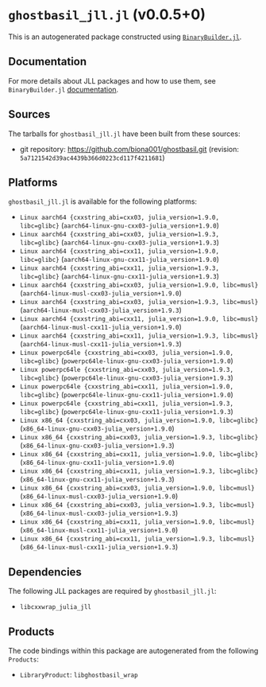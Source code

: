 # `ghostbasil_jll.jl` (v0.0.5+0)

This is an autogenerated package constructed using [`BinaryBuilder.jl`](https://github.com/JuliaPackaging/BinaryBuilder.jl).

## Documentation

For more details about JLL packages and how to use them, see `BinaryBuilder.jl` [documentation](https://docs.binarybuilder.org/stable/jll/).

## Sources

The tarballs for `ghostbasil_jll.jl` have been built from these sources:

* git repository: https://github.com/biona001/ghostbasil.git (revision: `5a7121542d39ac4439b366d0223cd117f4211681`)

## Platforms

`ghostbasil_jll.jl` is available for the following platforms:

* `Linux aarch64 {cxxstring_abi=cxx03, julia_version=1.9.0, libc=glibc}` (`aarch64-linux-gnu-cxx03-julia_version+1.9.0`)
* `Linux aarch64 {cxxstring_abi=cxx03, julia_version=1.9.3, libc=glibc}` (`aarch64-linux-gnu-cxx03-julia_version+1.9.3`)
* `Linux aarch64 {cxxstring_abi=cxx11, julia_version=1.9.0, libc=glibc}` (`aarch64-linux-gnu-cxx11-julia_version+1.9.0`)
* `Linux aarch64 {cxxstring_abi=cxx11, julia_version=1.9.3, libc=glibc}` (`aarch64-linux-gnu-cxx11-julia_version+1.9.3`)
* `Linux aarch64 {cxxstring_abi=cxx03, julia_version=1.9.0, libc=musl}` (`aarch64-linux-musl-cxx03-julia_version+1.9.0`)
* `Linux aarch64 {cxxstring_abi=cxx03, julia_version=1.9.3, libc=musl}` (`aarch64-linux-musl-cxx03-julia_version+1.9.3`)
* `Linux aarch64 {cxxstring_abi=cxx11, julia_version=1.9.0, libc=musl}` (`aarch64-linux-musl-cxx11-julia_version+1.9.0`)
* `Linux aarch64 {cxxstring_abi=cxx11, julia_version=1.9.3, libc=musl}` (`aarch64-linux-musl-cxx11-julia_version+1.9.3`)
* `Linux powerpc64le {cxxstring_abi=cxx03, julia_version=1.9.0, libc=glibc}` (`powerpc64le-linux-gnu-cxx03-julia_version+1.9.0`)
* `Linux powerpc64le {cxxstring_abi=cxx03, julia_version=1.9.3, libc=glibc}` (`powerpc64le-linux-gnu-cxx03-julia_version+1.9.3`)
* `Linux powerpc64le {cxxstring_abi=cxx11, julia_version=1.9.0, libc=glibc}` (`powerpc64le-linux-gnu-cxx11-julia_version+1.9.0`)
* `Linux powerpc64le {cxxstring_abi=cxx11, julia_version=1.9.3, libc=glibc}` (`powerpc64le-linux-gnu-cxx11-julia_version+1.9.3`)
* `Linux x86_64 {cxxstring_abi=cxx03, julia_version=1.9.0, libc=glibc}` (`x86_64-linux-gnu-cxx03-julia_version+1.9.0`)
* `Linux x86_64 {cxxstring_abi=cxx03, julia_version=1.9.3, libc=glibc}` (`x86_64-linux-gnu-cxx03-julia_version+1.9.3`)
* `Linux x86_64 {cxxstring_abi=cxx11, julia_version=1.9.0, libc=glibc}` (`x86_64-linux-gnu-cxx11-julia_version+1.9.0`)
* `Linux x86_64 {cxxstring_abi=cxx11, julia_version=1.9.3, libc=glibc}` (`x86_64-linux-gnu-cxx11-julia_version+1.9.3`)
* `Linux x86_64 {cxxstring_abi=cxx03, julia_version=1.9.0, libc=musl}` (`x86_64-linux-musl-cxx03-julia_version+1.9.0`)
* `Linux x86_64 {cxxstring_abi=cxx03, julia_version=1.9.3, libc=musl}` (`x86_64-linux-musl-cxx03-julia_version+1.9.3`)
* `Linux x86_64 {cxxstring_abi=cxx11, julia_version=1.9.0, libc=musl}` (`x86_64-linux-musl-cxx11-julia_version+1.9.0`)
* `Linux x86_64 {cxxstring_abi=cxx11, julia_version=1.9.3, libc=musl}` (`x86_64-linux-musl-cxx11-julia_version+1.9.3`)

## Dependencies

The following JLL packages are required by `ghostbasil_jll.jl`:

* `libcxxwrap_julia_jll`

## Products

The code bindings within this package are autogenerated from the following `Products`:

* `LibraryProduct`: `libghostbasil_wrap`
